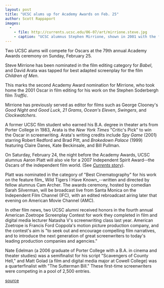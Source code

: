 ```yaml
---
layout: post
title: "UCSC alums up for Academy Awards on Feb. 25"
author: Scott Rappaport
images:
  -
    - file: http://currents.ucsc.edu/06-07/art/mirrione.steve.jpg
    - caption: "UCSC alumnus Stephen Mirrione, shown in 2001 with the film editing Oscar he won for his work on Steven Soderbergh's thriller Traffic."
---
```


Two UCSC alums will compete for Oscars at the 79th annual Academy Awards ceremony on Sunday, February 25.

Steve Mirrione has been nominated in the film editing category for _Babel_, and David Arata was tapped for best adapted screenplay for the film _Children of Men_.

This marks the second Academy Award nomination for Mirrione, who took home the 2001 Oscar in film editing for his work on the Stephen Soderbergh film _Traffic_.

Mirrione has previously served as editor for films such as George Clooney's _Good Night and Good Luck_, _21 Grams_, _Ocean's Eleven_, _Swingers_, and _Clockwatchers_.

A former UCSC film student who earned his B.A. degree in theater arts from Porter College in 1983, Arata is the _New York Times_ "Critic's Pick" to win the Oscar in screenwriting. Arata's writing credits include _Spy Game_ (2001) starring Robert Redford and Brad Pitt, and _Brokedown Palace_ (1999) featuring Claire Danes, Kate Beckinsale, and Bill Pullman.

On Saturday, February 24, the night before the Academy Awards, UCSC alumnus Aaron Platt will also vie for a 2007 Independent Spirit Award--the Oscars of the independent film world. (See [_Currents_ story][1]).

Platt was nominated in the category of "Best Cinematography" for his work on the feature film_ Wild Tigers I Have Known_\--written and directed by fellow alumnus Cam Archer. The awards ceremony, hosted by comedian Sarah Silverman, will be broadcast live from Santa Monica on the Independent Film Channel (IFC), with an edited rebroadcast airing later that evening on American Movie Channel (AMC).

In other film news, two UCSC alumni received honors in the fourth annual American Zoetrope Screenplay Contest for work they completed in film and digital media lecturer Natasha V's screenwriting class last year. American Zoetrope is Francis Ford Coppola's motion picture production company, and the contest's aim is "to seek out and encourage compelling film narratives, and to introduce the next generation of great screenwriters to today's leading production companies and agencies."

Nate Edelman (a 2006 graduate of Porter College with a B.A. in cinema and theater studies) was a semifinalist for his script "Scavengers of County Hell," and Matt Golad (a film and digital media major at Cowell College) was a quarterfinalist with "The Sutterman Bill." These first-time screenwriters were competing in a pool of 2,500 entries.

  

[1]: http://currents.ucsc.edu/06-07/02-05/film.asp

[source](http://www1.ucsc.edu/currents/06-07/02-19/nominations.asp "Permalink to nominations")
